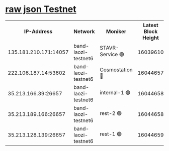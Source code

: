 
[raw json Testnet](https://rpc-check.bandt.stavr.tech/bandt/rpcbandt_result.json)
=

<table><tr><th>IP-Address</th><th>Network</th><th>Moniker</th><th>Latest Block Height</th><th>Earliest Block Height</th><th>Catching Up</th><th>Tx Index</th><th>Voting Power</th><th>Scan Time</th></tr><tr><td>135.181.210.171:14057</td><td>band-laozi-testnet6</td><td>STAVR-Service 🟢</td><td>16039610</td><td>15322501</td><td>False</td><td>on</td><td>0</td><td>2024-02-20T16:38:38.855638585UTC</td></tr><tr><td>222.106.187.14:53602</td><td>band-laozi-testnet6</td><td>Cosmostation 🔴</td><td>16044657</td><td>15423001</td><td>False</td><td>on</td><td>2203623</td><td>2024-02-20T16:38:40.214757476UTC</td></tr><tr><td>35.213.166.39:26657</td><td>band-laozi-testnet6</td><td>internal-1 🟢</td><td>16044658</td><td>15944658</td><td>False</td><td>on</td><td>0</td><td>2024-02-20T16:38:41.169918695UTC</td></tr><tr><td>35.213.189.166:26657</td><td>band-laozi-testnet6</td><td>rest-2 🟢</td><td>16044658</td><td>15944658</td><td>False</td><td>on</td><td>0</td><td>2024-02-20T16:38:42.158966528UTC</td></tr><tr><td>35.213.128.139:26657</td><td>band-laozi-testnet6</td><td>rest-1 🟢</td><td>16044659</td><td>15944659</td><td>False</td><td>on</td><td>0</td><td>2024-02-20T16:38:45.182067501UTC</td></tr></table>
